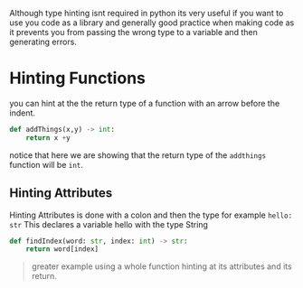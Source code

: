 Although type hinting isnt required in python its very useful if you want to use you code as a library and generally good practice when making code as it prevents you from passing the wrong type to a variable and then generating errors. 


# Hinting  Functions 
you can hint at the the return type of a function with an arrow before the indent.
```python
def addThings(x,y) -> int:
	return x +y
```
notice that here we are showing that the return type of the `addthings` function will be `int`.

## Hinting Attributes
Hinting Attributes is done with a colon and then the type for example `hello: str`
This declares a variable hello with the type String
```python
def findIndex(word: str, index: int) -> str:
	return word[index]
```
> greater example using a whole function hinting at its attributes and its return.